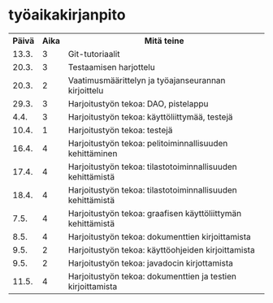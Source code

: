 # työaikakirjanpito

<table style="width:100%">
  <tr>
    <th>Päivä</th>
    <th>Aika</th> 
    <th>Mitä teine</th>
  </tr>
  <tr>
    <td>13.3.</td>
    <td>3</td>
    <td>Git-tutoriaalit</td>
  </tr>
  <tr>
    <td>20.3.</td>
    <td>3</td>
    <td>Testaamisen harjottelu</td>
  </tr>
  <tr>
    <td>20.3.</td>
    <td>2</td>
    <td>Vaatimusmäärittelyn ja työajanseurannan kirjoittelu</td>
  </tr>
  <tr>
    <td>29.3.</td>
    <td>3</td>
    <td>Harjoitustyön tekoa: DAO, pistelappu</td>
  </tr>
  <tr>
    <td>4.4.</td>
    <td>3</td>
    <td>Harjoitustyön tekoa: käyttöliittymää, testejä</td>
  </tr>
  <tr>
    <td>10.4.</td>
    <td>1</td>
    <td>Harjoitustyön tekoa: testejä</td>
  </tr>
  <tr>
    <td>16.4.</td>
    <td>4</td>
    <td>Harjoitustyön tekoa: pelitoiminnallisuuden kehittäminen</td>
  </tr>
  <tr>
    <td>17.4.</td>
    <td>4</td>
    <td>Harjoitustyön tekoa: tilastotoiminnallisuuden kehittämistä</td>
  </tr>
  <tr>
    <td>18.4.</td>
    <td>4</td>
    <td>Harjoitustyön tekoa: tilastotoiminnallisuuden kehittämistä</td>
  </tr>
  <tr>
    <td>7.5.</td>
    <td>4</td>
    <td>Harjoitustyön tekoa: graafisen käyttöliittymän kehittämistä</td>
  </tr>
  <tr>
    <td>8.5.</td>
    <td>4</td>
    <td>Harjoitustyön tekoa: dokumenttien kirjoittamista</td>
  </tr>
  <tr>
    <td>9.5.</td>
    <td>2</td>
    <td>Harjoitustyön tekoa: käyttöohjeiden kirjoittamista</td>
  </tr>
  <tr>
    <td>9.5.</td>
    <td>2</td>
    <td>Harjoitustyön tekoa: javadocin kirjottamista</td>
  </tr>
  <tr>
    <td>11.5.</td>
    <td>4</td>
    <td>Harjoitustyön tekoa: dokumenttien ja testien kirjoittamista</td>
  </tr>
</table>

</body>
</html>

